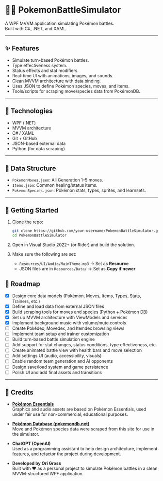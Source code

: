 # 🐱‍🏍 PokemonBattleSimulator

A WPF MVVM application simulating Pokémon battles.  
Built with C#, .NET, and XAML.

---

## ✨ Features

- Simulate turn-based Pokémon battles.
- Type effectiveness system.
- Status effects and stat modifiers.
- Real-time UI with animations, images, and sounds.
- Clean MVVM architecture with data binding.
- Uses JSON to define Pokémon species, moves, and items.
- Tools/scripts for scraping move/species data from PokémonDB.

---

## 🔧 Technologies

- WPF (.NET)
- MVVM architecture
- C# / XAML
- Git + GitHub
- JSON-based external data
- Python (for data scraping)

---

## 📁 Data Structure

- `PokemonMoves.json`: All Generation 1–5 moves.
- `Items.json`: Common healing/status items.
- `PokemonSpecies.json`: Pokémon stats, types, sprites, and learnsets.

---

## 🚀 Getting Started

1. Clone the repo:
   ```bash
   git clone https://github.com/your-username/PokemonBattleSimulator.git
   cd PokemonBattleSimulator

2. Open in Visual Studio 2022+ (or Rider) and build the solution.

3. Make sure the following are set:
   - `Resources/UI/Audio/MainTheme.mp3` → Set as **Resource**
   - JSON files are in `Resources/Data/` → Set as **Copy if newer**

## 🎯 Roadmap

- [x] Design core data models (Pokémon, Moves, Items, Types, Stats, Trainers, etc.)
- [x] Define and load data from external JSON files
- [x] Build scraping tools for moves and species (Python + Pokémon DB)
- [x] Set up MVVM architecture with ViewModels and services
- [x] Implement background music with volume/mute controls
- [ ] Create Pokédex, Movedex, and Itemdex browsing views
- [ ] Implement team setup and trainer customization
- [ ] Build turn-based battle simulation engine
- [ ] Add support for stat changes, status conditions, type effectiveness, etc.
- [ ] Create animated battle view with health bars and move selection
- [ ] Add settings UI (audio, accessibility, visuals)
- [ ] Enable random team generation and AI opponents
- [ ] Design save/load system and game persistence
- [ ] Polish UI and add final assets and transitions

---

## 🙌 Credits

- **[Pokémon Essentials](https://essentialsdocs.fandom.com/wiki/Essentials_Docs_Wiki)**  
  Graphics and audio assets are based on Pokémon Essentials, used under fair use for non-commercial, educational purposes.

- **[Pokémon Database (pokemondb.net)](https://pokemondb.net/)**  
  Move and Pokémon species data were scraped from this site for use in the simulator.

- **ChatGPT (OpenAI)**  
  Used as a programming assistant to help design architecture, implement features, and refactor the project during development.

- **Developed by Ori Gross**  
  Built with ❤️ as a personal project to simulate Pokémon battles in a clean MVVM-structured WPF application.

